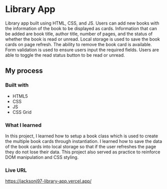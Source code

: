 # Library App

Library app built using HTML, CSS, and JS. Users can add new books with the information of the book to be displayed as cards. Information that can be added are book title, author title, number of pages, and the status of whether the book is read or unread. Local storage is used to save the book cards on page refresh. The ability to remove the book card is available. Form validation is used to ensure users input the required fields. Users are able to toggle the read status button to be read or unread. 

## My process

### Built with
- HTML5
- CSS
- JS
- CSS Grid

### What I learned

In this project, I learned how to setup a book class which is used to create the multiple book cards through instantiation. I learned how to save the data of the book cards into local storage so that if the user refreshes the page they do not lose their data. This project also served as practice to reinforce DOM manipulation and CSS styling. 

### Live URL

https://jacksonj97-library-app.vercel.app/
